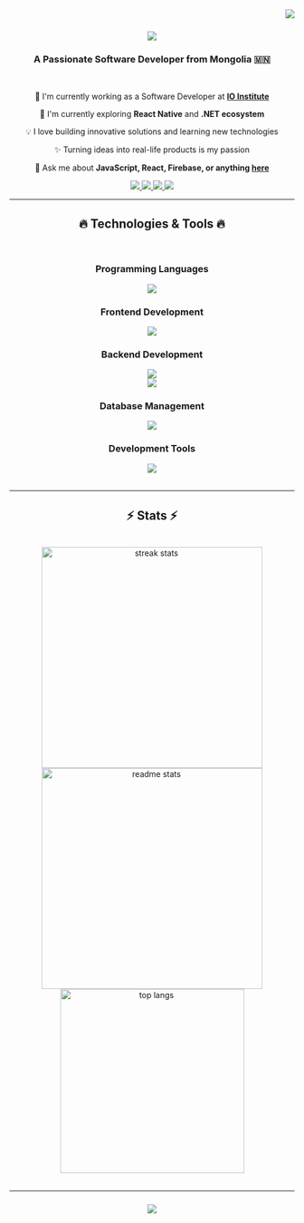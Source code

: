 <img align="right" src="https://visitor-badge.laobi.icu/badge?page_id=enkhmgln.enkhmgln" />

<h1 align="center">
    <img src="https://readme-typing-svg.herokuapp.com/?font=Righteous&size=35&center=true&vCenter=true&width=500&height=70&duration=4000&lines=Hi+There!+👋;+I'm+Enkh-amgalan!;" />
</h1>

<h3 align="center">A Passionate Software Developer from Mongolia 🇲🇳</h3>

<br/>

<div align="center">
 
 🔭 I'm currently working as a Software Developer at **[IO Institute](https://ioi.mn/#)**
 
 🌱 I'm currently exploring **React Native** and **.NET ecosystem**

 💡 I love building innovative solutions and learning new technologies
 
 ✨ Turning ideas into real-life products is my passion
 
 💬 Ask me about **JavaScript, React, Firebase, or anything [here](https://github.com/enkhmgln/enkhmgln/issues)**

 </div>
 
<div align="center"> 
  <a href="mailto:enkhamgalan560@gmail.com">
    <img src="https://img.shields.io/badge/Gmail-333333?style=for-the-badge&logo=gmail&logoColor=red" />
  </a>
  <a href="https://www.linkedin.com/in/enkh-amgalan-narantsetseg-948259264/" target="_blank">
    <img src="https://img.shields.io/badge/LinkedIn-0077B5?style=for-the-badge&logo=linkedin&logoColor=white" />
  </a>
  <a href="https://www.facebook.com/Real.Kaguya" target="_blank">
    <img src="https://img.shields.io/badge/Facebook-1877F2?style=for-the-badge&logo=facebook&logoColor=white" />
  </a>
  <a href="https://dev.to/enkhmgln" target="_blank">
    <img src="https://img.shields.io/badge/dev.to-0A0A0A?style=for-the-badge&logo=dev.to&logoColor=white" />
  </a>
</div>

<hr/>

<h2 align="center">🔥 Technologies & Tools 🔥</h2>
<br/>

<h3 align="center">Programming Languages</h3>
<div align="center">
    <img src="https://skillicons.dev/icons?i=javascript,typescript,java,cpp,php" />
</div>

<h3 align="center">Frontend Development</h3>
<div align="center">
    <img src="https://skillicons.dev/icons?i=react,nextjs,flutter,html,css,bootstrap,tailwind" />
</div>

<h3 align="center">Backend Development</h3>
<div align="center">
    <img src="https://skillicons.dev/icons?i=nodejs,express,firebase" />
    <br/>
    <img src="https://skillicons.dev/icons?i=symfony,php,dotnet" />
</div>

<h3 align="center">Database Management</h3>
<div align="center">
    <img src="https://skillicons.dev/icons?i=mongodb,mysql,postgresql" />
</div>

<h3 align="center">Development Tools</h3>
<div align="center">
    <img src="https://skillicons.dev/icons?i=vscode,figma,github,git" />
</div>

<br/>
<hr/>

<h2 align="center">⚡ Stats ⚡</h2>
<br>
<div align=center>
  <img width=390 src="https://github-readme-streak-stats-salesp07.vercel.app/?user=enkhmgln&count_private=true&theme=react&border_radius=10" alt="streak stats"/>
  <br/>
  <img width=390 src="https://github-readme-stats-salesp07.vercel.app/api?username=enkhmgln&count_private=true&show_icons=true&theme=react&rank_icon=github&border_radius=10" alt="readme stats" />
  <br/>
  <img width=325 align="center" src="https://github-readme-stats-salesp07.vercel.app/api/top-langs/?username=enkhmgln&hide=HTML&langs_count=8&layout=compact&theme=react&border_radius=10&size_weight=0.5&count_weight=0.5&exclude_repo=github-readme-stats" alt="top langs" />
</div>

<br/>
<hr/>

<h3 align="center">
    <img src="https://readme-typing-svg.herokuapp.com/?font=Righteous&size=25&center=true&vCenter=true&width=500&height=70&duration=4000&lines=Thanks+for+visiting!+✌️;Send+me+a+message+on+LinkedIn!;I'm+always+happy+to+collaborate+:)">
</h3>
